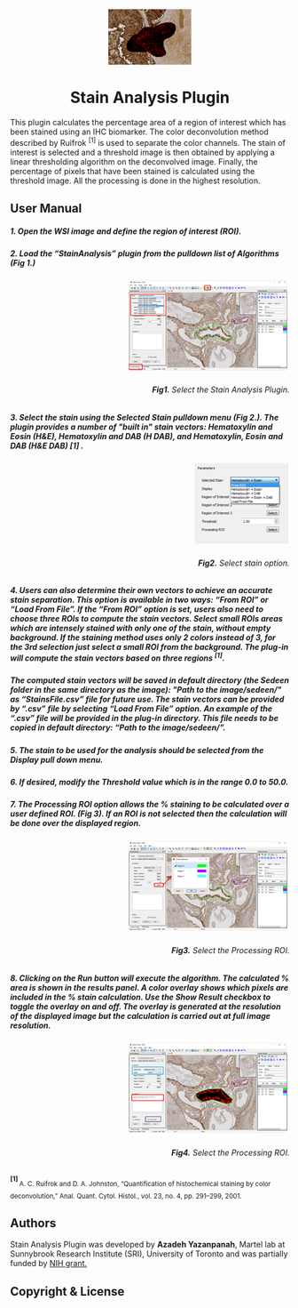 <div align="center">
<img src="https://github.com/sedeen-piip-plugins/StainAnalysis-plugin/blob/master/Images/Title.png"  height="100" width="150"/>
</div>
<h1 align="center">Stain Analysis Plugin</h1>
This plugin calculates the percentage area of a region of interest which has been stained using an IHC biomarker. The color deconvolution method described by Ruifrok <sup>[1]</sup> is used to separate the color channels. The stain of interest is selected and a threshold image is then obtained by applying a linear thresholding algorithm on the deconvolved image. Finally, the percentage of pixels that have been stained is calculated using the threshold image. All the processing is done in the highest resolution.

## User Manual
##### 1.	Open the WSI image and define the region of interest (ROI).
##### 2.	Load the “StainAnalysis” plugin from the pulldown list of Algorithms (Fig 1.)

<div align="right">
  <img src="https://github.com/sedeen-piip-plugins/StainAnalysis-plugin/blob/master/Images/StainAnalysis_1_1.png"/>
</div>

<div align="right"> 
  <h6><strong>Fig1.</strong> Select the Stain Analysis Plugin.</h6>
</div>

##### 3.	Select the stain using the Selected Stain pulldown menu (Fig 2.). The plugin provides a number of "built in" stain vectors:   Hematoxylin and Eosin (H&E), Hematoxylin and DAB (H DAB), and Hematoxylin, Eosin and DAB (H&E DAB) [1] .

<div align="right">
  <img src="https://github.com/sedeen-piip-plugins/StainAnalysis-plugin/blob/master/Images/StainAnalysis_1_2.png"/>
</div>

<div align="right">
  <h6><strong>Fig2.</strong>  Select stain option.</h6>
</div>

##### 4.	Users can also determine their own vectors to achieve an accurate stain separation. This option is available in two ways: “From ROI” or “Load From File”. If the “From ROI” option is set, users also need to choose three ROIs to compute the stain vectors. Select small ROIs areas which are intensely stained with only one of the stain, without empty background. If the staining method uses only 2 colors instead of 3, for the 3rd selection just select a small ROI from the background. The plug-in will compute the stain vectors based on three regions <sup>[1]</sup>.
##### The computed stain vectors will be saved in default directory (the Sedeen folder in the same directory as the image): "Path to the image/sedeen/" as “StainsFile.csv” file for future use. The stain vectors can be provided by “.csv” file by selecting “Load From File” option. An example of the “.csv” file will be provided in the plug-in directory. This file needs to be copied in default directory: “Path to the image/sedeen/”.
##### 5.	The stain to be used for the analysis should be selected from the Display pull down menu.
##### 6.	If desired, modify the Threshold value which is in the range 0.0 to 50.0.
##### 7.	The Processing ROI option allows the % staining to be calculated over a user defined ROI. (Fig 3). If an ROI is not selected then the calculation will be done over the displayed region.

<div align="right">
  <img src="https://github.com/sedeen-piip-plugins/StainAnalysis-plugin/blob/master/Images/StainAnalysis_1_3.png"/>
</div>

<div align="right">
  <h6><strong>Fig3.</strong> Select the Processing ROI.</h6>
</div>

##### 8.	Clicking on the Run button will execute the algorithm. The calculated % area is shown in the results panel. A color overlay shows which pixels are included in the % stain calculation. Use the Show Result checkbox to toggle the overlay on and off. The overlay is generated at the resolution of the displayed image but the calculation is carried out at full image resolution.

<div align="right">
  <img src="https://github.com/sedeen-piip-plugins/StainAnalysis-plugin/blob/master/Images/StainAnalysis_1_4.png"/>
</div>

<div align="right"> 
  <h6><strong>Fig4.</strong> Select the Processing ROI.</h6>
</div>

<b> <sup> [1] </sup> </b>  <sub>  A. C. Ruifrok and D. A. Johnston, “Quantification of histochemical staining by color deconvolution,” Anal. Quant. Cytol. Histol., vol. 23, no. 4, pp. 291–299, 2001. </sub>

## Authors
Stain Analysis Plugin was developed by **Azadeh Yazanpanah**, Martel lab at Sunnybrook Research Institute (SRI), University of Toronto and was partially funded by [NIH grant.](https://itcr.nci.nih.gov/funded-project/pathology-image-informatics-platform-visualization-analysis-and-management)

## Copyright & License
